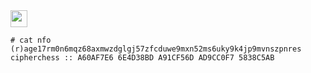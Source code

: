 <img src="https://user-images.githubusercontent.com/5679180/79618120-0daffb80-80be-11ea-819e-d2b0fa904d07.gif" width="27px" />

```
# cat nfo
(r)age17rm0n6mqz68axmwzdglgj57zfcduwe9mxn52ms6uky9k4jp9mvnszpnres
cipherchess :: A60AF7E6 6E4D38BD A91CF56D AD9CC0F7 5838C5AB
```
